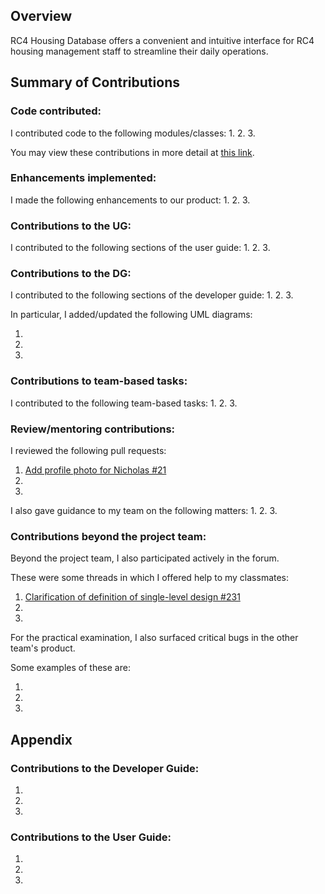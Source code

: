 ## Overview

RC4 Housing Database offers a convenient and intuitive interface for RC4 housing management staff to streamline their daily operations.


## Summary of Contributions

### Code contributed:

I contributed code to the following modules/classes:
1.
2.
3. 

You may view these contributions in more detail at [this link](https://nus-cs2103-ay2223s1.github.io/tp-dashboard/?search=<github-username>&breakdown=true).
 
<!-- Please replace the placeholder in the above URL with your github username. -->

### Enhancements implemented:

I made the following enhancements to our product:
1. 
2. 
3. 

### Contributions to the UG:

I contributed to the following sections of the user guide:
1.
2.
3.

### Contributions to the DG:

I contributed to the following sections of the developer guide:
1.
2.
3.

In particular, I added/updated the following UML diagrams:
1. []()
2. []()
3. []()

<!-- Provide links to the diagrams in the appendix at the bottom of the page -->

### Contributions to team-based tasks:

I contributed to the following team-based tasks:
1.
2.
3.

### Review/mentoring contributions:

I reviewed the following pull requests:
1. [Add profile photo for Nicholas #21](https://github.com/AY2223S1-CS2103T-W12-3/tp/pull/21)
2. 
3. 

I also gave guidance to my team on the following matters:
1.
2.
3.


### Contributions beyond the project team:

Beyond the project team, I also participated actively in the forum.

These were some threads in which I offered help to my classmates:
1. [Clarification of definition of single-level design #231](https://github.com/nus-cs2103-AY2223S1/forum/issues/231)
2. []()
3. []()

<!-- Provide links to the threads here -->

For the practical examination, I also surfaced critical bugs in the other team's product. 

Some examples of these are:
1. []()
2. []()
3. []()

## Appendix

### Contributions to the Developer Guide:

1. ![]()
2. ![]()
3. ![]()

<!-- Embed the diagrams here -->

### Contributions to the User Guide:

1. ![]()
2. ![]()
3. ![]()

<!-- Embed the diagrams here -->